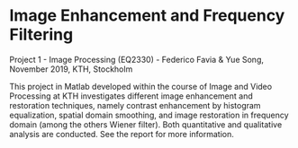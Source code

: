 # Image Enhancement and Frequency Filtering

Project 1 - Image Processing (EQ2330) - Federico Favia & Yue Song, November 2019, KTH, Stockholm

This project in Matlab developed within the course of Image and Video Processing at KTH investigates different image enhancement and restoration techniques, namely contrast enhancement by histogram equalization, spatial domain smoothing, and image restoration in frequency domain (among the others Wiener filter). Both quantitative and qualitative analysis are conducted. See the report for more information.
